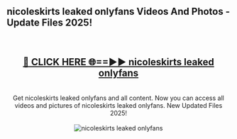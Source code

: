 <h2>nicoleskirts leaked onlyfans Videos And Photos - Update Files 2025!</h2>
<br>
<div align="center">
<h2><a href="https://top-ai-tools.click/QrbHav" rel="nofollow">🔴 CLICK HERE 🌐==►► nicoleskirts leaked onlyfans</a></h2>
<br>
Get nicoleskirts leaked onlyfans and all content. Now you can access all videos and pictures of nicoleskirts leaked onlyfans. New Updated Files 2025!
<br>
<br>
<a href="https://top-ai-tools.click/QrbHav" rel="nofollow" data-target="animated-image.originalLink"><img src="https://i.ibb.co.com/WyWwxjT/player-gif2.gif" alt="nicoleskirts leaked onlyfans" style="max-width: 100%; display: inline-block;" data-target="animated-image.originalImage"></a>
</div>
<br>